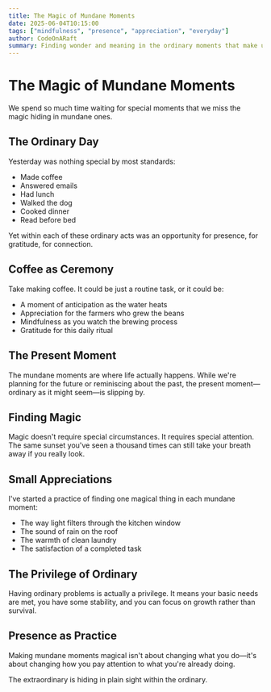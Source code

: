 ```yaml
---
title: The Magic of Mundane Moments
date: 2025-06-04T10:15:00
tags: ["mindfulness", "presence", "appreciation", "everyday"]
author: CodeOnARaft
summary: Finding wonder and meaning in the ordinary moments that make up most of our lives.
---
```


# The Magic of Mundane Moments

We spend so much time waiting for special moments that we miss the magic hiding in mundane ones.

## The Ordinary Day

Yesterday was nothing special by most standards:

- Made coffee
- Answered emails
- Had lunch
- Walked the dog
- Cooked dinner
- Read before bed

Yet within each of these ordinary acts was an opportunity for presence, for gratitude, for connection.

## Coffee as Ceremony

Take making coffee. It could be just a routine task, or it could be:

- A moment of anticipation as the water heats
- Appreciation for the farmers who grew the beans
- Mindfulness as you watch the brewing process
- Gratitude for this daily ritual

## The Present Moment

The mundane moments are where life actually happens. While we're planning for the future or reminiscing about the past, the present moment—ordinary as it might seem—is slipping by.

## Finding Magic

Magic doesn't require special circumstances. It requires special attention. The same sunset you've seen a thousand times can still take your breath away if you really look.

## Small Appreciations

I've started a practice of finding one magical thing in each mundane moment:

- The way light filters through the kitchen window
- The sound of rain on the roof
- The warmth of clean laundry
- The satisfaction of a completed task

## The Privilege of Ordinary

Having ordinary problems is actually a privilege. It means your basic needs are met, you have some stability, and you can focus on growth rather than survival.

## Presence as Practice

Making mundane moments magical isn't about changing what you do—it's about changing how you pay attention to what you're already doing.

The extraordinary is hiding in plain sight within the ordinary.